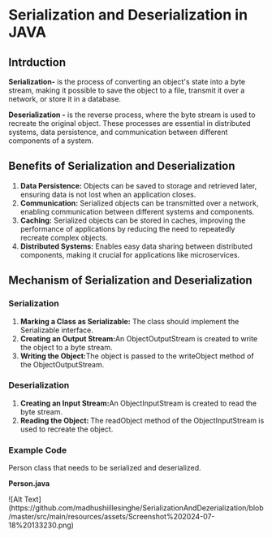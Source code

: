 <h1>Serialization and Deserialization in JAVA</h1>
<h2>Intrduction</h2>
<p><b>Serialization-</b> is the process of converting an object's state into a byte stream, making it possible to save the object to a file, transmit it over a network, or store it in a database. </p>
<p><b> Deserialization -</b> is the reverse process, where the byte stream is used to recreate the original object. These processes are essential in distributed systems, data persistence, and communication between different components of a system.</p>
<h2>Benefits of Serialization and Deserialization</h2>
<ol>
  <li><b>Data Persistence: </b>Objects can be saved to storage and retrieved later, ensuring data is not lost when an application closes.</li>
  <li><b>Communication:</b> Serialized objects can be transmitted over a network, enabling communication between different systems and components.</li>
  <li><b>Caching:</b> Serialized objects can be stored in caches, improving the performance of applications by reducing the need to repeatedly recreate complex objects.</li>
  <li><b>Distributed Systems:</b> Enables easy data sharing between distributed components, making it crucial for applications like microservices.</li>
</ol>
<h2>Mechanism of Serialization and Deserialization</h2>
<h3>Serialization</h3>
<p>
  <ol>
    <li><b>Marking a Class as Serializable:</b> The class should implement the Serializable interface.</li>
    <li><b>Creating an Output Stream:</b>An ObjectOutputStream is created to write the object to a byte stream.</li>
    <li><b>Writing the Object:</b>The object is passed to the writeObject method of the ObjectOutputStream.</li>
  </ol>
</p>
<h3>Deserialization</h3>
<p>
  <ol>
    <li><b>Creating an Input Stream:</b>An ObjectInputStream is created to read the byte stream.</li>
    <li><b>Reading the Object: </b>The readObject method of the ObjectInputStream is used to recreate the object.</li>
  </ol>
</p>
<h3>Example Code</h3>
<p>Person class that needs to be serialized and deserialized.</p>
<p><b>Person.java</b></p>
![Alt Text](https://github.com/madhushiillesinghe/SerializationAndDezerialization/blob/master/src/main/resources/assets/Screenshot%202024-07-18%20133230.png)

